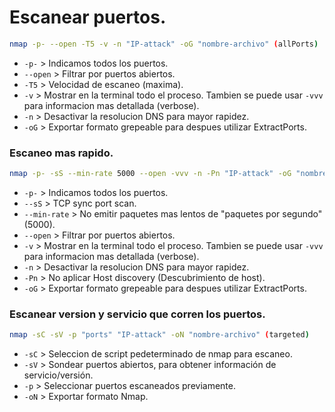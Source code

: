 # Escanear puertos.
```bash
nmap -p- --open -T5 -v -n "IP-attack" -oG "nombre-archivo" (allPorts)
```
- `-p-` > Indicamos todos los puertos.
- `--open` > Filtrar por puertos abiertos.
- `-T5` > Velocidad de escaneo (maxima).
- `-v` > Mostrar en la terminal todo el proceso. Tambien se puede usar `-vvv` para informacion mas detallada (verbose). 
- `-n` > Desactivar la resolucion DNS para mayor rapidez.
- `-oG` > Exportar formato grepeable para despues utilizar ExtractPorts.

### Escaneo mas rapido.
```bash
nmap -p- -sS --min-rate 5000 --open -vvv -n -Pn "IP-attack" -oG "nombre-archivo" (allPorts)
```
- `-p-` > Indicamos todos los puertos.
- `--sS` > TCP sync port scan.
- `--min-rate` > No emitir paquetes mas lentos de "paquetes por segundo" (5000).
- `--open` > Filtrar por puertos abiertos. 
- `-v` > Mostrar en la terminal todo el proceso. Tambien se puede usar `-vvv` para informacion mas detallada (verbose). 
- `-n` > Desactivar la resolucion DNS para mayor rapidez.
- `-Pn` > No aplicar Host discovery (Descubrimiento de host). 
- `-oG` > Exportar formato grepeable para despues utilizar ExtractPorts.

### Escanear version y servicio que corren los puertos.

```bash
nmap -sC -sV -p "ports" "IP-attack" -oN "nombre-archivo" (targeted)
```
	
- `-sC` > Seleccion de script pedeterminado de nmap para escaneo. 
- `-sV` > Sondear puertos abiertos, para obtener información de servicio/versión.
- `-p` > Seleccionar puertos escaneados previamente.
- `-oN` > Exportar formato Nmap. 